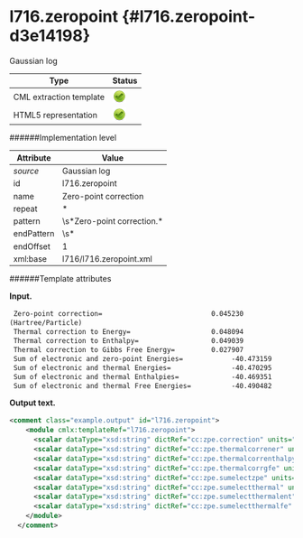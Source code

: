 # l716.zeropoint {#l716.zeropoint-d3e14198}

Gaussian log

| Type                                                                                                                                                | Status                                                                                                                                              |
|----|----|
| CML extraction template                                                                                                                             | ![](/imgs/Total.png)                                                                                                                                |
| HTML5 representation                                                                                                                                | ![](/imgs/Total.png)                                                                                                                                |

######Implementation level

| Attribute                                                                                                                                           | Value                                                                                                                                               |
|----|----|
| *source*                                                                                                                                            | Gaussian log                                                                                                                                        |
| id                                                                                                                                                  | l716.zeropoint                                                                                                                                      |
| name                                                                                                                                                | Zero-point correction                                                                                                                               |
| repeat                                                                                                                                              | \*                                                                                                                                                  |
| pattern                                                                                                                                             | \\s\*Zero-point correction.\*                                                                                                                       |
| endPattern                                                                                                                                          | \\s\*                                                                                                                                               |
| endOffset                                                                                                                                           | 1                                                                                                                                                   |
| xml:base                                                                                                                                            | l716/l716.zeropoint.xml                                                                                                                             |

######Template attributes

**Input.**

     Zero-point correction=                           0.045230 (Hartree/Particle)
     Thermal correction to Energy=                    0.048094
     Thermal correction to Enthalpy=                  0.049039
     Thermal correction to Gibbs Free Energy=         0.027907
     Sum of electronic and zero-point Energies=            -40.473159
     Sum of electronic and thermal Energies=               -40.470295
     Sum of electronic and thermal Enthalpies=             -40.469351
     Sum of electronic and thermal Free Energies=          -40.490482
     
      

**Output text.**

```xml
<comment class="example.output" id="l716.zeropoint">
    <module cmlx:templateRef="l716.zeropoint">
      <scalar dataType="xsd:string" dictRef="cc:zpe.correction" units="nonsi:hartree">0.04523</scalar>
      <scalar dataType="xsd:string" dictRef="cc:zpe.thermalcorrener" units="nonsi:hartree">0.048094</scalar>
      <scalar dataType="xsd:string" dictRef="cc:zpe.thermalcorrenthalpy" units="nonsi:hartree">0.049039</scalar>
      <scalar dataType="xsd:string" dictRef="cc:zpe.thermalcorrgfe" units="nonsi:hartree">0.027907</scalar>
      <scalar dataType="xsd:string" dictRef="cc:zpe.sumelectzpe" units="nonsi:hartree">-40.473159</scalar>
      <scalar dataType="xsd:string" dictRef="cc:zpe.sumelectthermal" units="nonsi:hartree">-40.470295</scalar>
      <scalar dataType="xsd:string" dictRef="cc:zpe.sumelectthermalent" units="nonsi:hartree">-40.469351</scalar>
      <scalar dataType="xsd:string" dictRef="cc:zpe.sumelectthermalfe" units="nonsi:hartree">-40.490482</scalar>
    </module>
  </comment>
```
